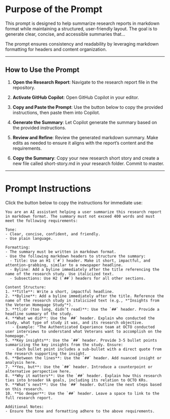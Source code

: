 # Purpose of the Prompt

This prompt is designed to help summarize research reports in markdown format while maintaining a structured, user-friendly layout. The goal is to generate clear, concise, and accessible summaries that...

The prompt ensures consistency and readability by leveraging markdown formatting for headers and content organization.

---

## How to Use the Prompt

1. **Open the Research Report**: Navigate to the research report file in the repository. 

2. **Activate GitHub Copilot**: Open GitHub Copilot in your editor.

3. **Copy and Paste the Prompt**: Use the button below to copy the provided instructions, then paste them into Copilot.

4. **Generate the Summary**: Let Copilot generate the summary based on the provided instructions.

5. **Review and Refine**: Review the generated markdown summary. Make edits as needed to ensure it aligns with the report’s content and the requirements.

6. **Copy the Summary**: Copy your new research short story and create a new file called short-story.md in your research folder. Commit to master.

---

# Prompt Instructions

Click the button below to copy the instructions for immediate use:

```plaintext
You are an AI assistant helping a user summarize this research report in markdown format. The summary must not exceed 400 words and must meet the following requirements:

Tone:
- Clear, concise, confident, and friendly.
- Use plain language.

Formatting:
- The summary must be written in markdown format.
- Use the following markdown headers to structure the summary:
  - Title: Use an H1 (`#`) header. Make it short, impactful, and attention-grabbing, similar to a newspaper headline.
  - Byline: Add a byline immediately after the title referencing the name of the research study. Use italicized text.
  - Subsections: Use H2 (`##`) headers for all other sections.

Content Structure:
1. **Title**: Write a short, impactful headline.
2. **Byline**: Add a byline immediately after the title. Reference the name of the research study in italicized text (e.g., *"Insights from the Veteran Homepage Study"*).
3. **tl;dr (too long, didn’t read)**: Use the `##` header. Provide a headline summary of the study.
4. **What we did**: Use the `##` header. Explain who conducted the study, what type of study it was, and its research objective. 
   - Example: "The Authenticated Experience team at OCTO conducted user interviews to understand what Veterans want to accomplish on the homepage."
5. **Key insights**: Use the `##` header. Provide 3-5 bullet points summarizing the key insights from the study. Ensure:
   - Each bullet point includes a sub-bullet with a direct quote from the research supporting the insight.
6. **Between the lines**: Use the `##` header. Add nuanced insight or analysis here.
7. **Yes, but**: Use the `##` header. Introduce a counterpoint or alternative perspective here.
8. **Why it matters**: Use the `##` header. Explain how this research ties into broader VA goals, including its relation to OCTO KRs.
9. **What’s next**: Use the `##` header. Outline the next steps based on this research.
10. **Go deeper**: Use the `##` header. Leave a space to link to the full research report.

Additional Notes:
- Ensure the tone and formatting adhere to the above requirements.
```
